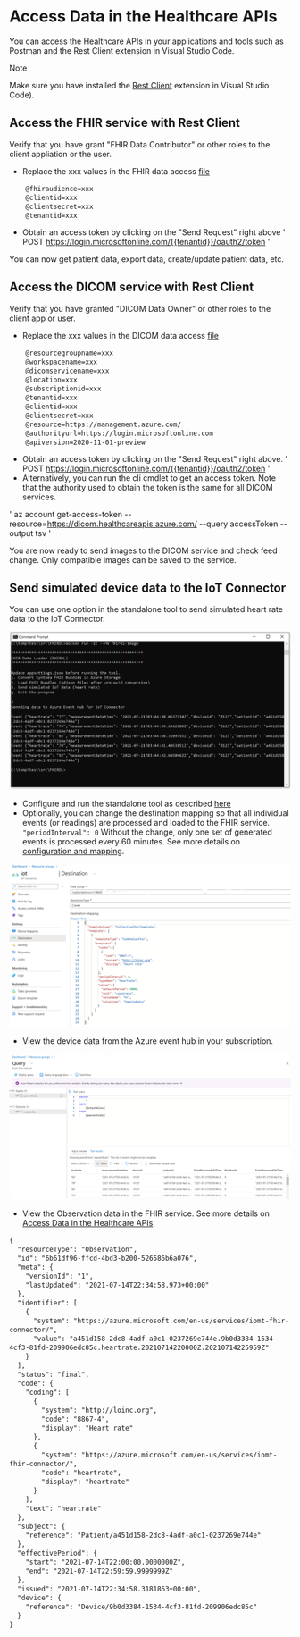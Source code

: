 # Access Data in the Healthcare APIs

You can access the Healthcare APIs in your applications and tools such as Postman and the Rest Client extension in Visual Studio Code.

>[!Note]
>Make sure you have installed the [Rest Client](/docs/HowToUseRestClient.md) extension in Visual Studio Code).

## Access the FHIR service with Rest Client

Verify that you have grant "FHIR Data Contributor" or other roles to the client appliation or the user.

- Replace the xxx values in the FHIR data access [file](/src/scripts/fhirdata.http)

```
    @fhiraudience=xxx
    @clientid=xxx
    @clientsecret=xxx
    @tenantid=xxx
```

- Obtain an access token by clicking on the "Send Request" right above 
'
    POST https://login.microsoftonline.com/{{tenantid}}/oauth2/token
'

You can now get patient data, export data, create/update patient data, etc.

## Access the DICOM service with Rest Client

Verify that you have granted "DICOM Data Owner" or other roles to the client app or user. 

- Replace the xxx values in the DICOM data access [file](/src/scripts/dicomdata.http)

```
    @resourcegroupname=xxx
    @workspacename=xxx
    @dicomservicename=xxx
    @location=xxx
    @subscriptionid=xxx
    @tenantid=xxx
    @clientid=xxx
    @clientsecret=xxx
    @resource=https://management.azure.com/
    @authorityurl=https://login.microsoftonline.com
    @apiversion=2020-11-01-preview
```

- Obtain an access token by clicking on the "Send Request" right above. 
'
    POST https://login.microsoftonline.com/{{tenantid}}/oauth2/token
'
- Alternatively, you can run the cli cmdlet to get an access token. Note that the authority used to obtain the token is the same for all DICOM services. 
  
'
    az account get-access-token --resource=https://dicom.healthcareapis.azure.com/ --query accessToken --output tsv
'

You are now ready to send images to the DICOM service and check feed change. Only compatible images can be saved to the service.

## Send simulated device data to the IoT Connector

You can use one option in the standalone tool to send simulated heart rate data to the IoT Connector. 

![image.png](images/dataload/iotsimulator.png)

- Configure and run the standalone tool as described [here](/docs/HowToLoadData.md)
- Optionally, you can change the destination mapping so that all individual events (or readings) are processed and loaded to the FHIR service.
  `
    "periodInterval": 0
  `
   Without the change, only one set of generated events is processed every 60 minutes. See more details on [configuration and mapping](https://github.com/microsoft/iomt-fhir/blob/master/docs/Configuration.md).

![image.png](images/dataload/iotfhirmapping.png)

- View the device data from the Azure event hub in your subscription.

![image.png](images/dataload/ioteventhub.png)

- View the Observation data in the FHIR service. See more details on [Access Data in the Healthcare APIs](/docs/HowToAccessData.md).

```
{
  "resourceType": "Observation",
  "id": "6b61df96-ffcd-4bd3-b200-526586b6a076",
  "meta": {
    "versionId": "1",
    "lastUpdated": "2021-07-14T22:34:58.973+00:00"
  },
  "identifier": [
    {
      "system": "https://azure.microsoft.com/en-us/services/iomt-fhir-connector/",
      "value": "a451d158-2dc8-4adf-a0c1-0237269e744e.9b0d3384-1534-4cf3-81fd-209906edc85c.heartrate.20210714220000Z.20210714225959Z"
    }
  ],
  "status": "final",
  "code": {
    "coding": [
      {
        "system": "http://loinc.org",
        "code": "8867-4",
        "display": "Heart rate"
      },
      {
        "system": "https://azure.microsoft.com/en-us/services/iomt-fhir-connector/",
        "code": "heartrate",
        "display": "heartrate"
      }
    ],
    "text": "heartrate"
  },
  "subject": {
    "reference": "Patient/a451d158-2dc8-4adf-a0c1-0237269e744e"
  },
  "effectivePeriod": {
    "start": "2021-07-14T22:00:00.0000000Z",
    "end": "2021-07-14T22:59:59.9999999Z"
  },
  "issued": "2021-07-14T22:34:58.3181863+00:00",
  "device": {
    "reference": "Device/9b0d3384-1534-4cf3-81fd-209906edc85c"
  }
}
```